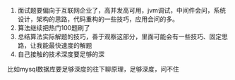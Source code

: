 1. 面试题要偏向于互联网企业了，高并发高可用，jvm调试，中间件会问，系统设计，架构的思路，代码重构的一些技巧，应用会问的多。
2. 算法继续把热门100题刷了
3. 总结算法实际解题的技巧，善于观察这部分，里面可能会有一些技巧、固定思路，让我能最快速度的解题
4. 自己接触的技术深度要足够的深


比如mysql数据库要足够深度的往下聊原理，足够深度，问不住